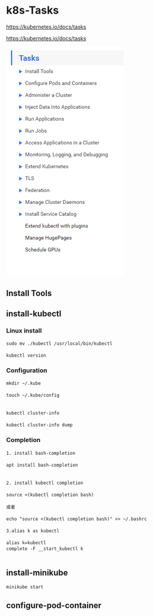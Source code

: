 # k8s-Tasks

https://kubernetes.io/docs/tasks


https://kubernetes.io/docs/tasks


![content00](_image/content00.png)

## Install Tools
## install-kubectl

### Linux install

```
sudo mv ./kubectl /usr/local/bin/kubectl

kubectl version

```

###  Configuration


```
mkdir ~/.kube

touch ~/.kube/config


kubectl cluster-info

kubectl cluster-info dump

```


###  Completion

```
1. install bash-completion

apt install bash-completion


2. install kubectl completion

source <(kubectl completion bash)

或者 

echo "source <(kubectl completion bash)" >> ~/.bashrc

3.alias k as kubectl

alias k=kubectl
complete -F __start_kubectl k


```



## install-minikube

```
minikube start
```

## configure-pod-container



